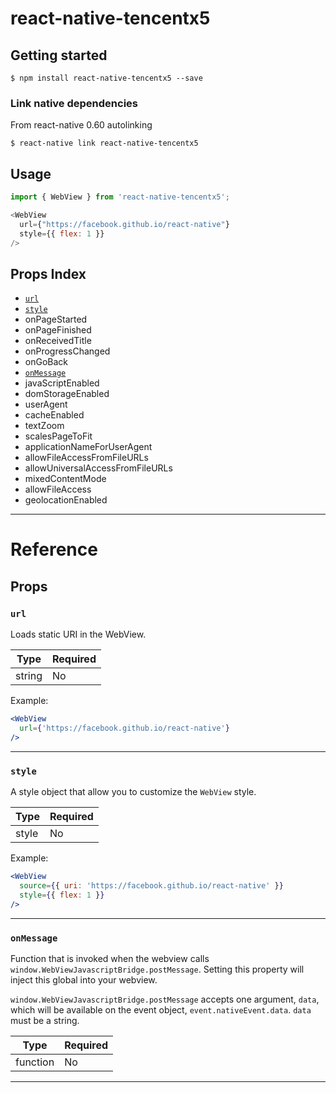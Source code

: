 
# react-native-tencentx5

## Getting started

`$ npm install react-native-tencentx5 --save`

### Link native dependencies

From react-native 0.60 autolinking 

`$ react-native link react-native-tencentx5`


## Usage
```javascript
import { WebView } from 'react-native-tencentx5';

<WebView
  url={"https://facebook.github.io/react-native"}
  style={{ flex: 1 }}
/>
```

## Props Index

- [`url`](README.md#url)
- [`style`](README.md#style)
- onPageStarted
- onPageFinished
- onReceivedTitle
- onProgressChanged
- onGoBack
- [`onMessage`](README.md#onmessage)
- javaScriptEnabled
- domStorageEnabled
- userAgent
- cacheEnabled
- textZoom
- scalesPageToFit
- applicationNameForUserAgent
- allowFileAccessFromFileURLs
- allowUniversalAccessFromFileURLs
- mixedContentMode
- allowFileAccess
- geolocationEnabled
---

# Reference

## Props

### `url`

Loads static URI in the WebView.

| Type   | Required |
| ------ | -------- |
| string | No       |

Example:

```jsx
<WebView
  url={'https://facebook.github.io/react-native'}
/>
```

---

### `style`

A style object that allow you to customize the `WebView` style.

| Type  | Required |
| ----- | -------- |
| style | No       |

Example:

```jsx
<WebView
  source={{ uri: 'https://facebook.github.io/react-native' }}
  style={{ flex: 1 }}
/>
```

---

### `onMessage`

Function that is invoked when the webview calls `window.WebViewJavascriptBridge.postMessage`. Setting this property will inject this global into your webview.

`window.WebViewJavascriptBridge.postMessage` accepts one argument, `data`, which will be available on the event object, `event.nativeEvent.data`. `data` must be a string.

| Type     | Required |
| -------- | -------- |
| function | No       |


---
